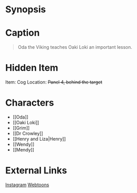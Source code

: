 # Synopsis


# Caption
> Oda the Viking teaches Oaki Loki an important lesson.

# Hidden Item
Item: Cog
Location: ~~Panel 4, behind the target~~

# Characters
* [[Oda]]
* [[Oaki Loki]]
* [[Grim]]
* [[Dr Crowley]]
* [[Henry and Liza|Henry]]
* [[Wendy]]
* [[Mendy]]

# External Links
[Instagram](https://www.instagram.com/p/B8PxI5jDc7m/)
[Webtoons](https://www.webtoons.com/en/challenge/twistwood-tales/28-oda-the-viking-girl-/viewer?title_no=344740&episode_no=31)